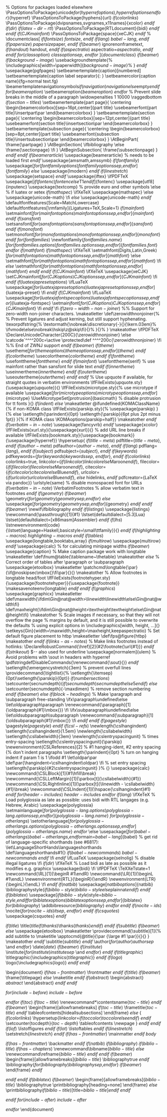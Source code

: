 % Options for packages loaded elsewhere
\PassOptionsToPackage{unicode$for(hyperrefoptions)$,$hyperrefoptions$$endfor$}{hyperref}
\PassOptionsToPackage{hyphens}{url}
$if(colorlinks)$
\PassOptionsToPackage{dvipsnames,svgnames,x11names}{xcolor}
$endif$
$if(dir)$
$if(latex-dir-rtl)$
\PassOptionsToPackage{RTLdocument}{bidi}
$endif$
$endif$
$if(CJKmainfont)$
\PassOptionsToPackage{space}{xeCJK}
$endif$
%
\documentclass[
$if(fontsize)$
  $fontsize$,
$endif$
$if(lang)$
  $babel-lang$,
$endif$
$if(papersize)$
  $papersize$paper,
$endif$
$if(beamer)$
  ignorenonframetext,
$if(handout)$
  handout,
$endif$
$if(aspectratio)$
  aspectratio=$aspectratio$,
$endif$
$endif$
$for(classoption)$
  $classoption$$sep$,
$endfor$
]{$documentclass$}
$if(beamer)$
$if(background-image)$
\usebackgroundtemplate{%
  \includegraphics[width=\paperwidth]{$background-image$}%
}
$endif$
\usepackage{pgfpages}
\setbeamertemplate{caption}[numbered]
\setbeamertemplate{caption label separator}{: }
\setbeamercolor{caption name}{fg=normal text.fg}
\beamertemplatenavigationsymbols$if(navigation)$$navigation$$else$empty$endif$
$for(beameroption)$
\setbeameroption{$beameroption$}
$endfor$
% Prevent slide breaks in the middle of a paragraph
\widowpenalties 1 10000
\raggedbottom
$if(section-titles)$
\setbeamertemplate{part page}{
  \centering
  \begin{beamercolorbox}[sep=16pt,center]{part title}
    \usebeamerfont{part title}\insertpart\par
  \end{beamercolorbox}
}
\setbeamertemplate{section page}{
  \centering
  \begin{beamercolorbox}[sep=12pt,center]{part title}
    \usebeamerfont{section title}\insertsection\par
  \end{beamercolorbox}
}
\setbeamertemplate{subsection page}{
  \centering
  \begin{beamercolorbox}[sep=8pt,center]{part title}
    \usebeamerfont{subsection title}\insertsubsection\par
  \end{beamercolorbox}
}
\AtBeginPart{
  \frame{\partpage}
}
\AtBeginSection{
  \ifbibliography
  \else
    \frame{\sectionpage}
  \fi
}
\AtBeginSubsection{
  \frame{\subsectionpage}
}
$endif$
$endif$
$if(beamerarticle)$
\usepackage{beamerarticle} % needs to be loaded first
$endif$
\usepackage{amsmath,amssymb}
$if(fontfamily)$
\usepackage[$for(fontfamilyoptions)$$fontfamilyoptions$$sep$,$endfor$]{$fontfamily$}
$else$
\usepackage{lmodern}
$endif$
$if(linestretch)$
\usepackage{setspace}
$endif$
\usepackage{iftex}
\ifPDFTeX
  \usepackage[$if(fontenc)$$fontenc$$else$T1$endif$]{fontenc}
  \usepackage[utf8]{inputenc}
  \usepackage{textcomp} % provide euro and other symbols
\else % if luatex or xetex
$if(mathspec)$
  \ifXeTeX
    \usepackage{mathspec}
  \else
    \usepackage{unicode-math}
  \fi
$else$
  \usepackage{unicode-math}
$endif$
  \defaultfontfeatures{Scale=MatchLowercase}
  \defaultfontfeatures[\rmfamily]{Ligatures=TeX,Scale=1}
$if(mainfont)$
  \setmainfont[$for(mainfontoptions)$$mainfontoptions$$sep$,$endfor$]{$mainfont$}
$endif$
$if(sansfont)$
  \setsansfont[$for(sansfontoptions)$$sansfontoptions$$sep$,$endfor$]{$sansfont$}
$endif$
$if(monofont)$
  \setmonofont[$for(monofontoptions)$$monofontoptions$$sep$,$endfor$]{$monofont$}
$endif$
$for(fontfamilies)$
  \newfontfamily{$fontfamilies.name$}[$for(fontfamilies.options)$$fontfamilies.options$$sep$,$endfor$]{$fontfamilies.font$}
$endfor$
$if(mathfont)$
$if(mathspec)$
  \ifXeTeX
    \setmathfont(Digits,Latin,Greek)[$for(mathfontoptions)$$mathfontoptions$$sep$,$endfor$]{$mathfont$}
  \else
    \setmathfont[$for(mathfontoptions)$$mathfontoptions$$sep$,$endfor$]{$mathfont$}
  \fi
$else$
  \setmathfont[$for(mathfontoptions)$$mathfontoptions$$sep$,$endfor$]{$mathfont$}
$endif$
$endif$
$if(CJKmainfont)$
  \ifXeTeX
    \usepackage{xeCJK}
    \setCJKmainfont[$for(CJKoptions)$$CJKoptions$$sep$,$endfor$]{$CJKmainfont$}
  \fi
$endif$
$if(luatexjapresetoptions)$
  \ifLuaTeX
    \usepackage[$for(luatexjapresetoptions)$$luatexjapresetoptions$$sep$,$endfor$]{luatexja-preset}
  \fi
$endif$
$if(CJKmainfont)$
  \ifLuaTeX
    \usepackage[$for(luatexjafontspecoptions)$$luatexjafontspecoptions$$sep$,$endfor$]{luatexja-fontspec}
    \setmainjfont[$for(CJKoptions)$$CJKoptions$$sep$,$endfor$]{$CJKmainfont$}
  \fi
$endif$
\fi
$if(zero-width-non-joiner)$
%% Support for zero-width non-joiner characters.
\makeatletter
\def\zerowidthnonjoiner{%
  % Prevent ligatures and adjust kerning, but still support hyphenating.
  \texorpdfstring{%
    \textormath{\nobreak\discretionary{-}{}{\kern.03em}%
      \ifvmode\else\nobreak\hskip\z@skip\fi}{}%
  }{}%
}
\makeatother
\ifPDFTeX
  \DeclareUnicodeCharacter{200C}{\zerowidthnonjoiner}
\else
  \catcode`^^^^200c=\active
  \protected\def ^^^^200c{\zerowidthnonjoiner}
\fi
%% End of ZWNJ support
$endif$
$if(beamer)$
$if(theme)$
\usetheme[$for(themeoptions)$$themeoptions$$sep$,$endfor$]{$theme$}
$endif$
$if(colortheme)$
\usecolortheme{$colortheme$}
$endif$
$if(fonttheme)$
\usefonttheme{$fonttheme$}
$endif$
$if(mainfont)$
\usefonttheme{serif} % use mainfont rather than sansfont for slide text
$endif$
$if(innertheme)$
\useinnertheme{$innertheme$}
$endif$
$if(outertheme)$
\useoutertheme{$outertheme$}
$endif$
$endif$
% Use upquote if available, for straight quotes in verbatim environments
\IfFileExists{upquote.sty}{\usepackage{upquote}}{}
\IfFileExists{microtype.sty}{% use microtype if available
  \usepackage[$for(microtypeoptions)$$microtypeoptions$$sep$,$endfor$]{microtype}
  \UseMicrotypeSet[protrusion]{basicmath} % disable protrusion for tt fonts
}{}
$if(indent)$
$else$
\makeatletter
\@ifundefined{KOMAClassName}{% if non-KOMA class
  \IfFileExists{parskip.sty}{%
    \usepackage{parskip}
  }{% else
    \setlength{\parindent}{0pt}
    \setlength{\parskip}{6pt plus 2pt minus 1pt}}
}{% if KOMA class
  \KOMAoptions{parskip=half}}
\makeatother
$endif$
$if(verbatim-in-note)$
\usepackage{fancyvrb}
$endif$
\usepackage{xcolor}
\IfFileExists{xurl.sty}{\usepackage{xurl}}{} % add URL line breaks if available
\IfFileExists{bookmark.sty}{\usepackage{bookmark}}{\usepackage{hyperref}}
\hypersetup{
$if(title-meta)$
  pdftitle={$title-meta$},
$endif$
$if(author-meta)$
  pdfauthor={$author-meta$},
$endif$
$if(lang)$
  pdflang={$lang$},
$endif$
$if(subject)$
  pdfsubject={$subject$},
$endif$
$if(keywords)$
  pdfkeywords={$for(keywords)$$keywords$$sep$, $endfor$},
$endif$
$if(colorlinks)$
  colorlinks=true,
  linkcolor={$if(linkcolor)$$linkcolor$$else$Maroon$endif$},
  filecolor={$if(filecolor)$$filecolor$$else$Maroon$endif$},
  citecolor={$if(citecolor)$$citecolor$$else$Blue$endif$},
  urlcolor={$if(urlcolor)$$urlcolor$$else$Blue$endif$},
$else$
  hidelinks,
$endif$
  pdfcreator={LaTeX via pandoc}}
\urlstyle{same} % disable monospaced font for URLs
$if(verbatim-in-note)$
\VerbatimFootnotes % allow verbatim text in footnotes
$endif$
$if(geometry)$
$if(beamer)$
\geometry{$for(geometry)$$geometry$$sep$,$endfor$}
$else$
\usepackage[$for(geometry)$$geometry$$sep$,$endfor$]{geometry}
$endif$
$endif$
$if(beamer)$
\newif\ifbibliography
$endif$
$if(listings)$
\usepackage{listings}
\newcommand{\passthrough}[1]{#1}
\lstset{defaultdialect=[5.3]Lua}
\lstset{defaultdialect=[x86masm]Assembler}
$endif$
$if(lhs)$
\lstnewenvironment{code}{\lstset{language=Haskell,basicstyle=\small\ttfamily}}{}
$endif$
$if(highlighting-macros)$
$highlighting-macros$
$endif$
$if(tables)$
\usepackage{longtable,booktabs,array}
$if(multirow)$
\usepackage{multirow}
$endif$
\usepackage{calc} % for calculating minipage widths
$if(beamer)$
\usepackage{caption}
% Make caption package work with longtable
\makeatletter
\def\fnum@table{\tablename~\thetable}
\makeatother
$else$
% Correct order of tables after \paragraph or \subparagraph
\usepackage{etoolbox}
\makeatletter
\patchcmd\longtable{\par}{\if@noskipsec\mbox{}\fi\par}{}{}
\makeatother
% Allow footnotes in longtable head/foot
\IfFileExists{footnotehyper.sty}{\usepackage{footnotehyper}}{\usepackage{footnote}}
\makesavenoteenv{longtable}
$endif$
$endif$
$if(graphics)$
\usepackage{graphicx}
\makeatletter
\def\maxwidth{\ifdim\Gin@nat@width>\linewidth\linewidth\else\Gin@nat@width\fi}
\def\maxheight{\ifdim\Gin@nat@height>\textheight\textheight\else\Gin@nat@height\fi}
\makeatother
% Scale images if necessary, so that they will not overflow the page
% margins by default, and it is still possible to overwrite the defaults
% using explicit options in \includegraphics[width, height, ...]{}
\setkeys{Gin}{width=\maxwidth,height=\maxheight,keepaspectratio}
% Set default figure placement to htbp
\makeatletter
\def\fps@figure{htbp}
\makeatother
$endif$
$if(links-as-notes)$
% Make links footnotes instead of hotlinks:
\DeclareRobustCommand{\href}[2]{#2\footnote{\url{#1}}}
$endif$
$if(strikeout)$
$-- also used for underline
\usepackage[normalem]{ulem}
% Avoid problems with \sout in headers with hyperref
\pdfstringdefDisableCommands{\renewcommand{\sout}{}}
$endif$
\setlength{\emergencystretch}{3em} % prevent overfull lines
\providecommand{\tightlist}{%
  \setlength{\itemsep}{0pt}\setlength{\parskip}{0pt}}
$if(numbersections)$
\setcounter{secnumdepth}{$if(secnumdepth)$$secnumdepth$$else$5$endif$}
$else$
\setcounter{secnumdepth}{-\maxdimen} % remove section numbering
$endif$
$if(beamer)$
$else$
$if(block-headings)$
% Make \paragraph and \subparagraph free-standing
\ifx\paragraph\undefined\else
  \let\oldparagraph\paragraph
  \renewcommand{\paragraph}[1]{\oldparagraph{#1}\mbox{}}
\fi
\ifx\subparagraph\undefined\else
  \let\oldsubparagraph\subparagraph
  \renewcommand{\subparagraph}[1]{\oldsubparagraph{#1}\mbox{}}
\fi
$endif$
$endif$
$if(pagestyle)$
\pagestyle{$pagestyle$}
$endif$
$if(csl-refs)$
\newlength{\cslhangindent}
\setlength{\cslhangindent}{1.5em}
\newlength{\csllabelwidth}
\setlength{\csllabelwidth}{3em}
\newlength{\cslentryspacingunit} % times entry-spacing
\setlength{\cslentryspacingunit}{\parskip}
\newenvironment{CSLReferences}[2] % #1 hanging-ident, #2 entry spacing
 {% don't indent paragraphs
  \setlength{\parindent}{0pt}
  % turn on hanging indent if param 1 is 1
  \ifodd #1
  \let\oldpar\par
  \def\par{\hangindent=\cslhangindent\oldpar}
  \fi
  % set entry spacing
  \setlength{\parskip}{#2\cslentryspacingunit}
 }%
 {}
\usepackage{calc}
\newcommand{\CSLBlock}[1]{#1\hfill\break}
\newcommand{\CSLLeftMargin}[1]{\parbox[t]{\csllabelwidth}{#1}}
\newcommand{\CSLRightInline}[1]{\parbox[t]{\linewidth - \csllabelwidth}{#1}\break}
\newcommand{\CSLIndent}[1]{\hspace{\cslhangindent}#1}
$endif$
$for(header-includes)$
$header-includes$
$endfor$
$if(lang)$
\ifXeTeX
  % Load polyglossia as late as possible: uses bidi with RTL langages (e.g. Hebrew, Arabic)
  \usepackage{polyglossia}
  \setmainlanguage[$for(polyglossia-lang.options)$$polyglossia-lang.options$$sep$,$endfor$]{$polyglossia-lang.name$}
$for(polyglossia-otherlangs)$
  \setotherlanguage[$for(polyglossia-otherlangs.options)$$polyglossia-otherlangs.options$$sep$,$endfor$]{$polyglossia-otherlangs.name$}
$endfor$
\else
  \usepackage[$for(babel-otherlangs)$$babel-otherlangs$,$endfor$main=$babel-lang$]{babel}
% get rid of language-specific shorthands (see #6817):
\let\LanguageShortHands\languageshorthands
\def\languageshorthands#1{}
$if(babel-newcommands)$
  $babel-newcommands$
$endif$
\fi
$endif$
\ifLuaTeX
  \usepackage{selnolig}  % disable illegal ligatures
\fi
$if(dir)$
\ifXeTeX
  % Load bidi as late as possible as it modifies e.g. graphicx
  \usepackage{bidi}
\fi
\ifPDFTeX
  \TeXXeTstate=1
  \newcommand{\RL}[1]{\beginR #1\endR}
  \newcommand{\LR}[1]{\beginL #1\endL}
  \newenvironment{RTL}{\beginR}{\endR}
  \newenvironment{LTR}{\beginL}{\endL}
\fi
$endif$
$if(natbib)$
\usepackage[$natbiboptions$]{natbib}
\bibliographystyle{$if(biblio-style)$$biblio-style$$else$plainnat$endif$}
$endif$
$if(biblatex)$
\usepackage[$if(biblio-style)$style=$biblio-style$,$endif$$for(biblatexoptions)$$biblatexoptions$$sep$,$endfor$]{biblatex}
$for(bibliography)$
\addbibresource{$bibliography$}
$endfor$
$endif$
$if(nocite-ids)$
\nocite{$for(nocite-ids)$$it$$sep$, $endfor$}
$endif$
$if(csquotes)$
\usepackage{csquotes}
$endif$

$if(title)$
\title{$title$$if(thanks)$\thanks{$thanks$}$endif$}
$endif$
$if(subtitle)$
$if(beamer)$
$else$
\usepackage{etoolbox}
\makeatletter
\providecommand{\subtitle}[1]{% add subtitle to \maketitle
  \apptocmd{\@title}{\par {\large #1 \par}}{}{}
}
\makeatother
$endif$
\subtitle{$subtitle$}
$endif$
\author{$for(author)$$author$$sep$ \and $endfor$}
\date{$date$}
$if(beamer)$
$if(institute)$
\institute{$for(institute)$$institute$$sep$ \and $endfor$}
$endif$
$if(titlegraphic)$
\titlegraphic{\includegraphics{$titlegraphic$}}
$endif$
$if(logo)$
\logo{\includegraphics{$logo$}}
$endif$
$endif$

\begin{document}
$if(has-frontmatter)$
\frontmatter
$endif$
$if(title)$
$if(beamer)$
\frame{\titlepage}
$else$
\maketitle
$endif$
$if(abstract)$
\begin{abstract}
$abstract$
\end{abstract}
$endif$
$endif$

$for(include-before)$
$include-before$

$endfor$
$if(toc)$
$if(toc-title)$
\renewcommand*\contentsname{$toc-title$}
$endif$
$if(beamer)$
\begin{frame}[allowframebreaks]
$if(toc-title)$
  \frametitle{$toc-title$}
$endif$
  \tableofcontents[hideallsubsections]
\end{frame}
$else$
{
$if(colorlinks)$
\hypersetup{linkcolor=$if(toccolor)$$toccolor$$else$$endif$}
$endif$
\setcounter{tocdepth}{$toc-depth$}
\tableofcontents
\newpage
}
$endif$
$endif$
$if(lof)$
\listoffigures
$endif$
$if(lot)$
\listoftables
$endif$
$if(linestretch)$
\setstretch{$linestretch$}
$endif$
$if(has-frontmatter)$
\mainmatter
$endif$
$body$

$if(has-frontmatter)$
\backmatter
$endif$
$if(natbib)$
$if(bibliography)$
$if(biblio-title)$
$if(has-chapters)$
\renewcommand\bibname{$biblio-title$}
$else$
\renewcommand\refname{$biblio-title$}
$endif$
$endif$
$if(beamer)$
\begin{frame}[allowframebreaks]{$biblio-title$}
  \bibliographytrue
$endif$
  \bibliography{$for(bibliography)$$bibliography$$sep$,$endfor$}
$if(beamer)$
\end{frame}
$endif$

$endif$
$endif$
$if(biblatex)$
$if(beamer)$
\begin{frame}[allowframebreaks]{$biblio-title$}
  \bibliographytrue
  \printbibliography[heading=none]
\end{frame}
$else$
\printbibliography$if(biblio-title)$[title=$biblio-title$]$endif$
$endif$

$endif$
$for(include-after)$
$include-after$

$endfor$
\end{document}
